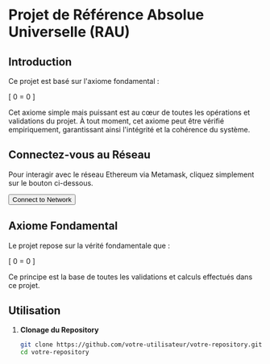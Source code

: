 # Projet de Référence Absolue Universelle (RAU)

## Introduction

Ce projet est basé sur l'axiome fondamental :

\[ 0 = 0 \]

Cet axiome simple mais puissant est au cœur de toutes les opérations et validations du projet. À tout moment, cet axiome peut être vérifié empiriquement, garantissant ainsi l'intégrité et la cohérence du système.

## Connectez-vous au Réseau

Pour interagir avec le réseau Ethereum via Metamask, cliquez simplement sur le bouton ci-dessous.

<button id="connectButton">Connect to Network</button>

<script>
document.getElementById('connectButton').onclick = async function() {
    if (typeof window.ethereum !== 'undefined') {
        try {
            // Demander à l'utilisateur de se connecter à Metamask
            await window.ethereum.request({ method: 'eth_requestAccounts' });
            console.log('Connecté à Metamask');
        } catch (error) {
            console.error('Erreur de connexion à Metamask', error);
        }
    } else {
        alert('Metamask n\'est pas installé. Veuillez installer Metamask et réessayer.');
    }
};
</script>

## Axiome Fondamental

Le projet repose sur la vérité fondamentale que :

\[ 0 = 0 \]

Ce principe est la base de toutes les validations et calculs effectués dans ce projet.

## Utilisation

1. **Clonage du Repository**

   ```bash
   git clone https://github.com/votre-utilisateur/votre-repository.git
   cd votre-repository